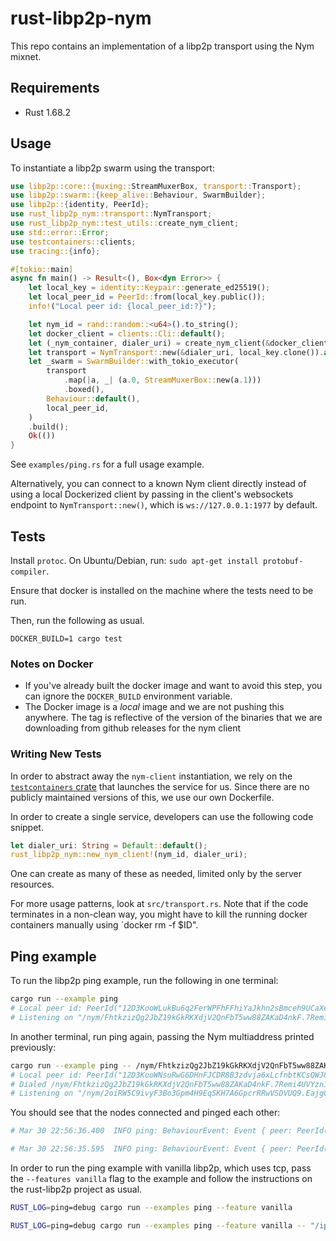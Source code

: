 # rust-libp2p-nym

This repo contains an implementation of a libp2p transport using the Nym mixnet.

## Requirements

- Rust 1.68.2

## Usage

To instantiate a libp2p swarm using the transport:

```rust
use libp2p::core::{muxing::StreamMuxerBox, transport::Transport};
use libp2p::swarm::{keep_alive::Behaviour, SwarmBuilder};
use libp2p::{identity, PeerId};
use rust_libp2p_nym::transport::NymTransport;
use rust_libp2p_nym::test_utils::create_nym_client;
use std::error::Error;
use testcontainers::clients;
use tracing::{info};

#[tokio::main]
async fn main() -> Result<(), Box<dyn Error>> {
    let local_key = identity::Keypair::generate_ed25519();
    let local_peer_id = PeerId::from(local_key.public());
    info!("Local peer id: {local_peer_id:?}");

    let nym_id = rand::random::<u64>().to_string();
    let docker_client = clients::Cli::default();
    let (_nym_container, dialer_uri) = create_nym_client(&docker_client, &nym_id);
    let transport = NymTransport::new(&dialer_uri, local_key.clone()).await?;
    let _swarm = SwarmBuilder::with_tokio_executor(
        transport
            .map(|a, _| (a.0, StreamMuxerBox::new(a.1)))
            .boxed(),
        Behaviour::default(),
        local_peer_id,
    )
    .build();
    Ok(())
}
```

See `examples/ping.rs` for a full usage example.

Alternatively, you can connect to a known Nym client directly instead of using a local Dockerized client by passing in the client's websockets endpoint to `NymTransport::new()`, which is `ws://127.0.0.1:1977` by default.

## Tests

Install `protoc`. On Ubuntu/Debian, run: `sudo apt-get install
protobuf-compiler`.

Ensure that docker is installed on the machine where the tests need to
be run.

Then, run the following as usual.

```
DOCKER_BUILD=1 cargo test
```

### Notes on Docker

* If you've already built the docker image and want to avoid this step,
  you can ignore the `DOCKER_BUILD` environment variable.
* The Docker image is a *local* image and we are not pushing this
  anywhere. The tag is reflective of the version of the binaries that
  we are downloading from github releases for the nym client

### Writing New Tests

In order to abstract away the `nym-client` instantiation, we rely on the
[`testcontainers`
crate](https://docs.rs/testcontainers/latest/testcontainers/index.html) that
launches the service for us. Since there are no publicly maintained versions of
this, we use our own Dockerfile.

In order to create a single service, developers can use the following code
snippet.

```rust
let dialer_uri: String = Default::default();
rust_libp2p_nym::new_nym_client!(nym_id, dialer_uri);
```

One can create as many of these as needed, limited only by the server resources.

For more usage patterns, look at `src/transport.rs`. Note that if the code terminates
in a non-clean way, you might have to kill the running docker containers
manually using `docker rm -f $ID".

## Ping example

To run the libp2p ping example, run the following in one terminal:
```bash
cargo run --example ping
# Local peer id: PeerId("12D3KooWLukBu6q2FerWPFhFFhiYaJkhn2sBmceh9UCaXe6hJf5D")
# Listening on "/nym/FhtkzizQg2JbZ19kGkRKXdjV2QnFbT5ww88ZAKaD4nkF.7Remi4UVYzn1yL3qYtEcQBGh6tzTYxMdYB4uqyHVc5Z4@62F81C9GrHDRja9WCqozemRFSzFPMecY85MbGwn6efve"
```

In another terminal, run ping again, passing the Nym multiaddress printed previously:
```bash
cargo run --example ping -- /nym/FhtkzizQg2JbZ19kGkRKXdjV2QnFbT5ww88ZAKaD4nkF.7Remi4UVYzn1yL3qYtEcQBGh6tzTYxMdYB4uqyHVc5Z4@62F81C9GrHDRja9WCqozemRFSzFPMecY85MbGwn6efve
# Local peer id: PeerId("12D3KooWNsuRwG6DHnFJCDR8B3zdvja6xLcfnbtKCsQWJ8eppyWC")
# Dialed /nym/FhtkzizQg2JbZ19kGkRKXdjV2QnFbT5ww88ZAKaD4nkF.7Remi4UVYzn1yL3qYtEcQBGh6tzTYxMdYB4uqyHVc5Z4@62F81C9GrHDRja9WCqozemRFSzFPMecY85MbGwn6efve
# Listening on "/nym/2oiRW5C9ivyF3Bo3Gpm4H9EqSKH7A6GpcrRRwVSDVUQ9.EajgCnhzimsP6KskUwKcEj8VFCmHR78s2J6FHWcZ4etR@Fo4f4SQLdoyoGkFae5TpVhRVoXCF8UiypLVGtGjujVPf"
```

You should see that the nodes connected and pinged each other:
```bash
# Mar 30 22:56:36.400  INFO ping: BehaviourEvent: Event { peer: PeerId("12D3KooWGf2oYd6U2nrLzfDrN9zxsjSQjPsMh2oDJPUQ9hiHMNtf"), result: Ok(Ping { rtt: 1.06836675s }) }
```
```bash
# Mar 30 22:56:35.595  INFO ping: BehaviourEvent: Event { peer: PeerId("12D3KooWMd5ak31DXuZq7x1JuFSR6toA5RDQrPaHrfXEhy7vqqpC"), result: Ok(Pong) }
```

In order to run the ping example with vanilla libp2p, which uses tcp, pass the
`--features vanilla` flag to the example and follow the instructions on the
rust-libp2p project as usual.

```bash
RUST_LOG=ping=debug cargo run --examples ping --feature vanilla
```

```bash
RUST_LOG=ping=debug cargo run --examples ping --feature vanilla -- "/ip4/127.0.0.1/tcp/$PORT"
```
